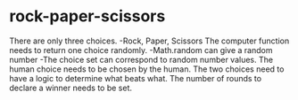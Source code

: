 # rock-paper-scissors

There are only three choices.
    -Rock, Paper, Scissors
The computer function needs to return one choice randomly.
    -Math.random can give a random number
    -The choice set can correspond to random number values.
The human choice needs to be chosen by the human.
The two choices need to have a logic to determine what beats what.
The number of rounds to declare a winner needs to be set.